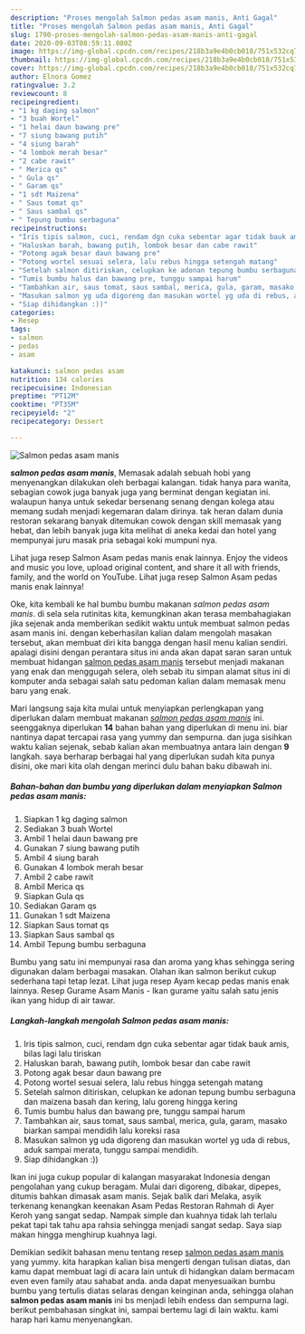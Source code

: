 ```yaml
---
description: "Proses mengolah Salmon pedas asam manis, Anti Gagal"
title: "Proses mengolah Salmon pedas asam manis, Anti Gagal"
slug: 1790-proses-mengolah-salmon-pedas-asam-manis-anti-gagal
date: 2020-09-03T08:59:11.080Z
image: https://img-global.cpcdn.com/recipes/218b3a9e4b0cb018/751x532cq70/salmon-pedas-asam-manis-foto-resep-utama.jpg
thumbnail: https://img-global.cpcdn.com/recipes/218b3a9e4b0cb018/751x532cq70/salmon-pedas-asam-manis-foto-resep-utama.jpg
cover: https://img-global.cpcdn.com/recipes/218b3a9e4b0cb018/751x532cq70/salmon-pedas-asam-manis-foto-resep-utama.jpg
author: Elnora Gomez
ratingvalue: 3.2
reviewcount: 8
recipeingredient:
- "1 kg daging salmon"
- "3 buah Wortel"
- "1 helai daun bawang pre"
- "7 siung bawang putih"
- "4 siung barah"
- "4 lombok merah besar"
- "2 cabe rawit"
- " Merica qs"
- " Gula qs"
- " Garam qs"
- "1 sdt Maizena"
- " Saus tomat qs"
- " Saus sambal qs"
- " Tepung bumbu serbaguna"
recipeinstructions:
- "Iris tipis salmon, cuci, rendam dgn cuka sebentar agar tidak bauk amis, bilas lagi lalu tiriskan"
- "Haluskan barah, bawang putih, lombok besar dan cabe rawit"
- "Potong agak besar daun bawang pre"
- "Potong wortel sesuai selera, lalu rebus hingga setengah matang"
- "Setelah salmon ditiriskan, celupkan ke adonan tepung bumbu serbaguna dan maizena basah dan kering, lalu goreng hingga kering"
- "Tumis bumbu halus dan bawang pre, tunggu sampai harum"
- "Tambahkan air, saus tomat, saus sambal, merica, gula, garam, masako biarkan sampai mendidih lalu koreksi rasa"
- "Masukan salmon yg uda digoreng dan masukan wortel yg uda di rebus, aduk sampai merata, tunggu sampai mendidih."
- "Siap dihidangkan :))"
categories:
- Resep
tags:
- salmon
- pedas
- asam

katakunci: salmon pedas asam 
nutrition: 134 calories
recipecuisine: Indonesian
preptime: "PT12M"
cooktime: "PT35M"
recipeyield: "2"
recipecategory: Dessert

---
```



![Salmon pedas asam manis](https://img-global.cpcdn.com/recipes/218b3a9e4b0cb018/751x532cq70/salmon-pedas-asam-manis-foto-resep-utama.jpg)

<b><i>salmon pedas asam manis</i></b>, Memasak adalah sebuah hobi yang menyenangkan dilakukan oleh berbagai kalangan. tidak hanya para wanita, sebagian cowok juga banyak juga yang berminat dengan kegiatan ini. walaupun hanya untuk sekedar bersenang senang dengan kolega atau memang sudah menjadi kegemaran dalam dirinya. tak heran dalam dunia restoran sekarang banyak ditemukan cowok dengan skill memasak yang hebat, dan lebih banyak juga kita melihat di aneka kedai dan hotel yang mempunyai juru masak pria sebagai koki mumpuni nya.

Lihat juga resep Salmon Asam pedas manis enak lainnya. Enjoy the videos and music you love, upload original content, and share it all with friends, family, and the world on YouTube. Lihat juga resep Salmon Asam pedas manis enak lainnya!

Oke, kita kembali ke hal bumbu bumbu makanan <i>salmon pedas asam manis</i>. di sela sela rutinitas kita, kemungkinan akan terasa membahagiakan jika sejenak anda memberikan sedikit waktu untuk membuat salmon pedas asam manis ini. dengan keberhasilan kalian dalam mengolah masakan tersebut, akan membuat diri kita bangga dengan hasil menu kalian sendiri. apalagi disini dengan perantara situs ini anda akan dapat saran saran untuk membuat hidangan <u>salmon pedas asam manis</u> tersebut menjadi makanan yang enak dan menggugah selera, oleh sebab itu simpan alamat situs ini di komputer anda sebagai salah satu pedoman kalian dalam memasak menu baru yang enak.


Mari langsung saja kita mulai untuk menyiapkan perlengkapan yang diperlukan dalam membuat makanan <u><i>salmon pedas asam manis</i></u> ini. seenggaknya diperlukan <b>14</b> bahan bahan yang diperlukan di menu ini. biar nantinya dapat tercapai rasa yang yummy dan sempurna. dan juga sisihkan waktu kalian sejenak, sebab kalian akan membuatnya antara lain dengan <b>9</b> langkah. saya berharap berbagai hal yang diperlukan sudah kita punya disini, oke mari kita olah dengan merinci dulu bahan baku dibawah ini.

<!--inarticleads1-->

##### Bahan-bahan dan bumbu yang diperlukan dalam menyiapkan Salmon pedas asam manis:

1. Siapkan 1 kg daging salmon
1. Sediakan 3 buah Wortel
1. Ambil 1 helai daun bawang pre
1. Gunakan 7 siung bawang putih
1. Ambil 4 siung barah
1. Gunakan 4 lombok merah besar
1. Ambil 2 cabe rawit
1. Ambil  Merica qs
1. Siapkan  Gula qs
1. Sediakan  Garam qs
1. Gunakan 1 sdt Maizena
1. Siapkan  Saus tomat qs
1. Siapkan  Saus sambal qs
1. Ambil  Tepung bumbu serbaguna


Bumbu yang satu ini mempunyai rasa dan aroma yang khas sehingga sering digunakan dalam berbagai masakan. Olahan ikan salmon berikut cukup sederhana tapi tetap lezat. Lihat juga resep Ayam kecap pedas manis enak lainnya. Resep Gurame Asam Manis - Ikan gurame yaitu salah satu jenis ikan yang hidup di air tawar. 

<!--inarticleads2-->

##### Langkah-langkah mengolah Salmon pedas asam manis:

1. Iris tipis salmon, cuci, rendam dgn cuka sebentar agar tidak bauk amis, bilas lagi lalu tiriskan
1. Haluskan barah, bawang putih, lombok besar dan cabe rawit
1. Potong agak besar daun bawang pre
1. Potong wortel sesuai selera, lalu rebus hingga setengah matang
1. Setelah salmon ditiriskan, celupkan ke adonan tepung bumbu serbaguna dan maizena basah dan kering, lalu goreng hingga kering
1. Tumis bumbu halus dan bawang pre, tunggu sampai harum
1. Tambahkan air, saus tomat, saus sambal, merica, gula, garam, masako biarkan sampai mendidih lalu koreksi rasa
1. Masukan salmon yg uda digoreng dan masukan wortel yg uda di rebus, aduk sampai merata, tunggu sampai mendidih.
1. Siap dihidangkan :))


Ikan ini juga cukup popular di kalangan masyarakat Indonesia dengan pengolahan yang cukup beragam. Mulai dari digoreng, dibakar, dipepes, ditumis bahkan dimasak asam manis. Sejak balik dari Melaka, asyik terkenang kenangkan keenakan Asam Pedas Restoran Rahmah di Ayer Keroh yang sangat sedap. Nampak simple dan kuahnya tidak lah terlalu pekat tapi tak tahu apa rahsia sehingga menjadi sangat sedap. Saya siap makan hingga menghirup kuahnya lagi. 

Demikian sedikit bahasan menu tentang resep <u>salmon pedas asam manis</u> yang yummy. kita harapkan kalian bisa mengerti dengan tulisan diatas, dan kamu dapat membuat lagi di acara lain untuk di hidangkan dalam bermacam even even family atau sahabat anda. anda dapat menyesuaikan bumbu bumbu yang tertulis diatas selaras dengan keinginan anda, sehingga olahan <b>salmon pedas asam manis</b> ini bs menjadi lebih endess dan sempurna lagi. berikut pembahasan singkat ini, sampai bertemu lagi di lain waktu. kami harap hari kamu menyenangkan.
